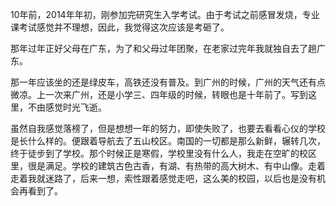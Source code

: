 10年前，2014年年初，刚参加完研究生入学考试。由于考试之前感冒发烧，专业课考试感觉并不理想，因此，我觉得这次应该是考砸了。

那年过年正好父母在广东，为了和父母过年团聚，在老家过完年我就独自去了趟广东。

那一年应该坐的还是绿皮车，高铁还没有普及。到广州的时候，广州的天气还有点微凉。上一次来广州，还是小学三、四年级的时候，转眼也是十年前了。写到这里，不由感觉时光飞逝。

虽然自我感觉落榜了，但是想想一年的努力，即使失败了，也要去看看心仪的学校是长什么样的。便跟着导航去了五山校区。南国的一切都是那么新鲜，辗转几次，终于徒步到了学校。那个时候正是寒假，学校里没有什么人，我走在空旷的校区里，很是满足。学校的建筑古色古香，有湖、有热带的高大树木、有中山像。走着走着我就迷路了，后来一想，索性跟着感觉走吧，这么美的校园，以后也是没有机会再看到了。

